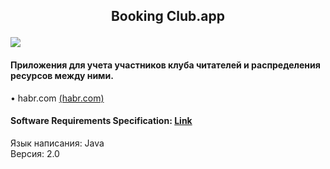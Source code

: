 ## <p align="center">Booking Club.app</p>![](https://github.com/TheAntoshkaBy/Boking-Club/blob/master/documentation/diagrams/images/Booking_Club.jpg)
#### Приложения для учета участников клуба читателей и распределения ресурсов между ними.
• habr.com [(habr.com)](https://habr.com)

#### Software Requirements Specification: [Link](https://github.com/TheAntoshkaBy/Bible_Wiki/blob/master/documentation/SRS.md)
Язык написания: Java  
Версия: 2.0
